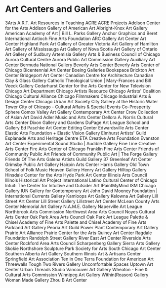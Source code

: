 # Art Centers and Galleries
3Arts
A.R.T. Art Resources in Teaching
ACRE
ACRE Projects
Addison Center for the Arts
Addison Gallery of American Art
Albright-Knox Art Gallery
American Academy of Art | Bill L. Parks Gallery
Anchor Graphics
and Beret International
Antioch Fine Arts Foundation
ARC Gallery
Art Center
Art Center Highland Park
Art Gallery of Greater Victoria
Art Gallery of Hamilton
Art Gallery of Mississauga
Art Gallery of Nova Scotia
Art Gallery of Ontario
Art Gallery of Sudbury
Artemisia Gallery
Arts & Business Council of Chicago
Aurora Cultural Centre
Aurora Public Art Commission Gallery
Auxiliary Art Center
Bermuda National Gallery
Beverly Arts Center
Beverly Arts Center of Chicago
Bicentennial Art Center
Boeing Galleries
Bookspace
Brickton Art Center
Bridgeport Art Center
Canadian Centre for Architecture
Canadian Clay & Glass Gallery
Catholic Theological Union | Mary-Frances and Bill Veeck Gallery
Cedarhurst Center for the Arts
Center for New Television
Chicago Art Department
Chicago Artists Resource
Chicago Artists' Coalition
Chicago Cultural Alliance
Chicago Filmmakers
Chicago Industrial Arts & Design Center
Chicago Urban Art Society
City Gallery at the Historic Water Tower
City of Chicago - Cultural Affairs & Special Events
Co-Prosperity Sphere
Comox Valley Art Gallery
Contemporary Art Center
Crow Collection of Asian Art
David Adler Music and Arts Center
Dellora A. Norris Cultural Arts Center
Dixon Gallery and Gardens
DuPage Art League School and Gallery
Ed Paschke Art Center
Editing Center
Edwardsville Arts Center
Elastic Arts Foundation + Elastic Vision Gallery
Elmhurst Artists' Guild
Esplanade Arts and Heritage Centre
ETA Creative Arts Foundation
Evanston Art Center
Experimental Sound Studio | Audible Gallery
Fine Line Creative Arts Center
Fire Arts Center of Chicago
Franklin Fine Arts Center
Friends of Community Public Art
Friends of Community Public Art | The Forge Gallery
Friends Of The Arts
Galena Artists Guild
Gallery 37
Greenleaf Art Center
Grimsby Public Art Gallery
Hairpin Arts Center
Harris Gallery Old Town School of Folk Music
Heaven Gallery
Henry Art Gallery
Hilltop Gallery
Hinsdale Center for the Arts
Hyde Park Art Center
Illinois Arts Council
Illinois Historical Art Project
International Latino Cultural Center of Chicago
Intuit: The Center for Intuitive and Outsider Art
IPaintMyMind
ISM Chicago Gallery
IUN Gallery for Contemporary Art
John David Mooney Foundation | International Currents Gallery
Kamloops Art Gallery
Kelowna Art Gallery
Lill Street Art Center
Lill Street Gallery
Lillstreet Art Center
McLean County Arts Center
Memorial Art Gallery
N.A.M.E. Gallery
Naperville Art League
Northbrook Arts Commission
Northwest Area Arts Council
Noyes Cultural Arts Center
Oak Park Area Arts Council
Oak Park Art League
Palette & Chisel Academy of Fine Arts
Palette and Chisel Academy of Fine Arts
Parkland Art Gallery
Peoria Art Guild
Power Plant Contemporary Art Gallery
Prairie Art Alliance
Prairie Center for the Arts
Quincy Art Center
Ragdale Foundation
Randolph Street Gallery
River East Art Center
Riverside Arts Center
Rockford Area Arts Council
Scharpenberg Gallery
Sierra Arts Gallery
Skokie Northshore Sculpture Park
Society for Arts
South Chicago Art Center
Southern Alberta Art Gallery
Southern Illinois Art & Artisans Center
Springfield Art Association
Ten in One
Terra Foundation for American Art
Threewalls
Tough
Two Rivers Gallery
Uncomfortable Spaces
Uptown Art Center
Urban Threads Studio
Vancouver Art Gallery
Wheaton - Fine & Cultural Arts Commission
Winnipeg Art Gallery
Within(Reason) Gallery
Woman Made Gallery
Zhou B Art Center